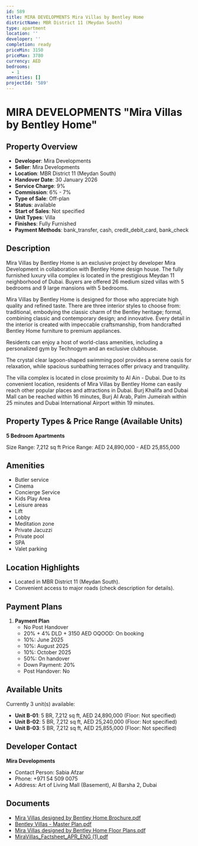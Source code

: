 ```yaml
---
id: 589
title: MIRA DEVELOPMENTS Mira Villas by Bentley Home
districtName: MBR District 11 (Meydan South)
type: apartment
location: ''
developer: ''
completion: ready
priceMin: 3150
priceMax: 3780
currency: AED
bedrooms:
  - 1
amenities: []
projectId: '589'
---
```


# MIRA DEVELOPMENTS "Mira Villas by Bentley Home"

## Property Overview
- **Developer**: Mira Developments
- **Seller**: Mira Developments
- **Location**: MBR District 11 (Meydan South)
- **Handover Date**: 30 January 2026
- **Service Charge**: 9%
- **Commission**: 6% - 7%
- **Type of Sale**: Off-plan
- **Status**: available
- **Start of Sales**: Not specified
- **Unit Types**: Villa
- **Finishes**: Fully Furnished
- **Payment Methods**: bank_transfer, cash, credit_debit_card, bank_check

## Description
Mira Villas by Bentley Home is an exclusive project by developer Mira Development in collaboration with Bentley Home design house. The fully furnished luxury villa complex is located in the prestigious Meydan 11 neighborhood of Dubai. Buyers are offered 26 medium sized villas with 5 bedrooms and 9 large mansions with 5 bedrooms.

Mira Villas by Bentley Home is designed for those who appreciate high quality and refined taste. There are three interior styles to choose from: traditional, embodying the classic charm of the Bentley heritage; formal, combining classic and contemporary design; and innovative. Every detail in the interior is created with impeccable craftsmanship, from handcrafted Bentley Home furniture to premium appliances.

Residents can enjoy a host of world-class amenities, including a personalized gym by Technogym and an exclusive clubhouse.

The crystal clear lagoon-shaped swimming pool provides a serene oasis for relaxation, while spacious sunbathing terraces offer privacy and tranquility.

The villa complex is located in close proximity to Al Ain - Dubai. Due to its convenient location, residents of Mira Villas by Bentley Home can easily reach other popular places and attractions in Dubai. Burj Khalifa and Dubai Mall can be reached within 16 minutes, Burj Al Arab, Palm Jumeirah within 25 minutes and Dubai International Airport within 19 minutes.

## Property Types & Price Range (Available Units)
**5 Bedroom Apartments**

Size Range: 7,212 sq ft
Price Range: AED 24,890,000 - AED 25,855,000

## Amenities
- Butler service
- Cinema
- Concierge Service
- Kids Play Area
- Leisure areas
- Lift
- Lobby
- Meditation zone
- Private Jacuzzi
- Private pool
- SPA
- Valet parking

## Location Highlights
- Located in MBR District 11 (Meydan South).
- Convenient access to major roads (check description for details).

## Payment Plans
1. **Payment Plan**
   - No Post Handover
   - 20% + 4% DLD + 3150 AED OQOOD: On booking
   - 10%: June 2025
   - 10%: August 2025
   - 10%: October 2025
   - 50%: On handover
   - Down Payment: 20%
   - Post Handover: No

## Available Units
Currently 3 unit(s) available:
- **Unit B-01**: 5 BR, 7,212 sq ft, AED 24,890,000 (Floor: Not specified)
- **Unit B-02**: 5 BR, 7,212 sq ft, AED 25,240,000 (Floor: Not specified)
- **Unit B-03**: 5 BR, 7,212 sq ft, AED 25,855,000 (Floor: Not specified)

## Developer Contact
**Mira Developments**
- Contact Person: Sabia Afzar
- Phone: +971 54 509 0075
- Address: Art of Living Mall (Basement), Al Barsha 2, Dubai

## Documents
- [Mira Villas designed by Bentley Home Brochure.pdf](https://cdn.geniemap.net/2024/03/11/5aoKYlz7dz4mjkezd0vEX2ZSknxXCHUL4OqRoovi.pdf)
- [Bentley Villas - Master Plan.pdf](https://cdn.geniemap.net/2024/03/11/QP5xmfGHQjhegauq92IpiqOJfyRuHnindAF7ASYX.pdf)
- [Mira Villas designed by Bentley Home Floor Plans.pdf](https://cdn.geniemap.net/2024/06/05/JNZGP34qTQR1QpPSOs0gavti4kPpNUTQ2yWfQcCw.pdf)
- [MiraVillas_Factsheet_APR_ENG (1).pdf](https://cdn.geniemap.net/2025/04/14/9UAUdcMvDOedUv3SQ7P2ADcgDECrYq5RZAU6QZX6.pdf)
